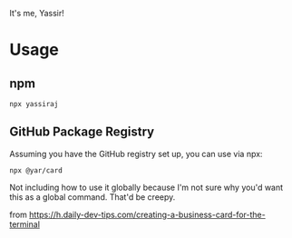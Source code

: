 It's me, Yassir!

# Usage

## npm
```
npx yassiraj
```

## GitHub Package Registry
Assuming you have the GitHub registry set up, you can use via npx:
```
npx @yar/card
```

Not including how to use it globally because I'm not sure why you'd want this as a global command. That'd be creepy.

from https://h.daily-dev-tips.com/creating-a-business-card-for-the-terminal
